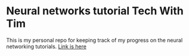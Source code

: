 <h1>Neural networks tutorial Tech With Tim</h1>

<p>This is my personal repo for keeping track of my progress on the neural networking tutorials. <a href="https://www.youtube.com/playlist?list=PLzMcBGfZo4-lak7tiFDec5_ZMItiIIfmj">Link is here</a></p>
